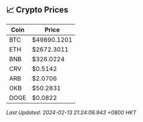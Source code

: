 ## 📈 Crypto Prices

| Coin | Price |
| ---- | ----- |
| BTC | $49890.1201 |
| ETH | $2672.3011 |
| BNB | $326.0224 |
| CRV | $0.5142 |
| ARB | $2.0706 |
| OKB | $50.2831 |
| DOGE | $0.0822 |

_Last Updated: 2024-02-13 21:24:06.943 +0800 HKT_